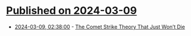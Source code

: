 # [Published on 2024-03-09](index.md)

* [2024-03-09, 02:38:00](https://soylentnews.org/article.pl?sid=24/03/08/032223&from=rss) - [The Comet Strike Theory That Just Won’t Die](https://soylentnews.org/article.pl?sid=24/03/08/032223&from=rss)
